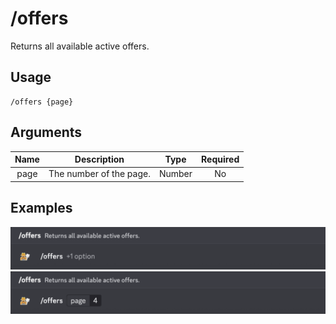 # /offers

Returns all available active offers.

## Usage

```
/offers {page}
```

## Arguments

| Name | Description             | Type   | Required |
| :--: | :---------------------: | :----: | :------: |
| page | The number of the page. | Number | No       |

## Examples

<img src="../_media/examples/offers-0.png" class="rounded-corners" draggable="false">\
<img src="../_media/examples/offers-1.png" class="rounded-corners" draggable="false">